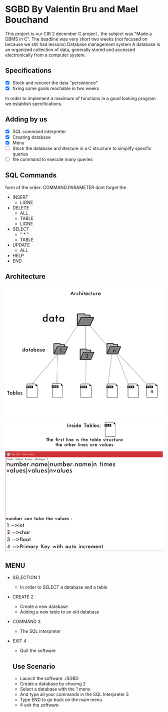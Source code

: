 # SGBD By Valentin Bru and Mael Bouchand
This project is our CIR 2 december C project , the subject was "Made a DBMS in C".
The deadline was very short two weeks (not focused on because we still had lessons)
Database management system
A database is an organized collection of data, generally stored and accessed electronically from a computer system.

## **Specifications**

- [x] Stock and recover the data "persistence"
- [x] fixing some goals reachable in two weeks 

In order to implement a maximum of functions in a good looking program we establish specifications.

## **Adding by us**

- [x] SQL command interpreter
- [x] Creating database
- [x] Menu
- [ ] Stock the database architecture in a C structure to simplify specific queries
- [ ] file command to execute many queries 

## **SQL Commands**

form of the order: COMMAND.PARAMETER dont forget the . 

* INSERT 
  * LIGNE 
* DELETE 
  * ALL 
  * TABLE 
  * LIGNE 
* SELECT
  * " * "
  * TABLE
* UPDATE 
  * ALL 
* HELP
* END

## **Architecture**
![Architecture of database](/images/archit.png)
![Architecture of tables](/images/tables.png)

## **MENU**

* SELECTION 1 
  * In order to SELECT a database and a table
* CREATE 2
  * Create a new database
  * Adding a new table to an old database
* COMMAND 3
  * The SQL interpreter
* EXIT 4
  * Quit the software
  
  ## **Use Scenario**
  
  - Launch the software ./SGBD
  - Create a database by chosing 2
  - Select a database with the 1 menu
  - And type all your commands in the SQL Interpreter 3
  - Type END to go back on the main menu
  - 4 exit the software
  
